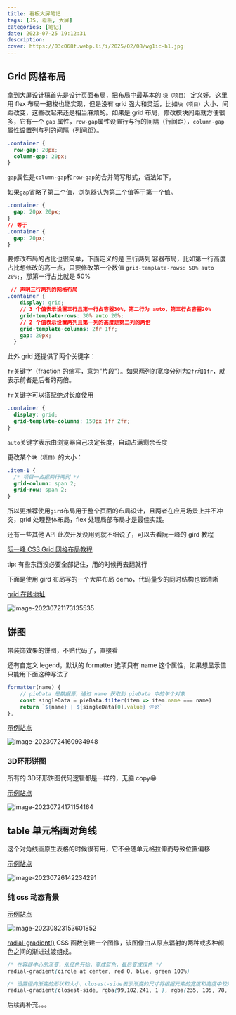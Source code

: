 ```yaml
---
title: 看板大屏笔记
tags: [JS, 看板, 大屏]
categories: [笔记]
date: 2023-07-25 19:12:31
description:
cover: https://03c068f.webp.li/i/2025/02/08/wg1ic-h1.jpg
---
```


## Grid 网格布局

拿到大屏设计稿首先是设计页面布局，把布局中最基本的 `块（项目）` 定义好。这里用 flex 布局一把梭也能实现，但是没有 grid 强大和灵活，比如`块（项目）`大小、间距改变，这些改起来还是相当麻烦的。如果是 grid 布局，修改模块间距就方便很多，它有一个 `gap` 属性，`row-gap`属性设置行与行的间隔（行间距），`column-gap`属性设置列与列的间隔（列间距）。

```css
.container {
  row-gap: 20px;
  column-gap: 20px;
}
```

`gap`属性是`column-gap`和`row-gap`的合并简写形式，语法如下。

如果`gap`省略了第二个值，浏览器认为第二个值等于第一个值。

```css
.container {
  gap: 20px 20px;
}
// 等于
.container {
  gap: 20px;
}
```

要修改布局的占比也很简单，下面定义的是 三行两列 容器布局，比如第一行高度占比想修改的高一点，只要修改第一个数值 `grid-template-rows: 50% auto 20%;`，那第一行占比就是 50%

```css
 // 声明三行两列的网格布局
.container {
    display: grid;
    // 3 个值表示设置三行且第一行占容器30%，第二行为 auto，第三行占容器20%
    grid-template-rows: 30% auto 20%;
    // 2 个值表示设置两列且第一列的高度是第二列的两倍
    grid-template-columns: 2fr 1fr;
    gap: 20px;
  }
```

此外 grid 还提供了两个关键字：

`fr`关键字（fraction 的缩写，意为"片段"）。如果两列的宽度分别为`2fr`和`1fr`，就表示前者是后者的两倍。

`fr`关键字可以搭配绝对长度使用

```css
.container {
  display: grid;
  grid-template-columns: 150px 1fr 2fr;
}
```

`auto`关键字表示由浏览器自己决定长度，自动占满剩余长度

更改某个`块（项目）`的大小：

```css
.item-1 {
  /* 项目一占据两行两列 */
  grid-column: span 2;
  grid-row: span 2;
}
```

所以更推荐使用`gird`布局用于整个页面的布局设计，且两者在应用场景上并不冲突，grid 处理整体布局，flex 处理局部布局才是最佳实践。

还有一些其他 API 此次开发没用到就不细说了，可以去看阮一峰的 gird 教程

[阮一峰 CSS Grid 网格布局教程](https://www.ruanyifeng.com/blog/2019/03/grid-layout-tutorial.html)

tip: 有些东西没必要全部记住，用的时候再去翻就行

下面是使用 gird 布局写的一个大屏布局 demo，代码量少的同时结构也很清晰

[grid 在线地址](https://codepen.io/yanxiazhi/pen/GRwGamY)

![image-20230721173135535](https://fastly.jsdelivr.net/gh/xiangshu233/blogAssets/2023/8/image-20230721173135535.png)

## 饼图

带装饰效果的饼图，不贴代码了，直接看

还有自定义 legend，默认的 formatter 选项只有 name 这个属性，如果想显示值只能用下面这种写法了

```js
formatter(name) {
    // pieData 是数据源，通过 name 获取到 pieData 中的单个对象
    const singleData = pieData.filter(item => item.name === name)
    return `${name} | ${singleData[0].value} 评论`
},
```

[示例站点](http://echarts.zhangmuchen.top/#/detail?cid=bd637-b014-82c7-a37ce-6879ecd1)

![image-20230724160934948](https://fastly.jsdelivr.net/gh/xiangshu233/blogAssets/2023/8/image-20230724160934948.png)

### 3D环形饼图

所有的 3D环形饼图代码逻辑都是一样的，无脑 copy😁

[示例站点](http://echarts.zhangmuchen.top/#/detail?cid=7b90f-5d63-f50b-a6a55-5868b8a6)

![image-20230724171154164](https://fastly.jsdelivr.net/gh/xiangshu233/blogAssets/2023/8/image-20230724171154164.png)

## table 单元格画对角线

这个对角线画原生表格的时候很有用，它不会随单元格拉伸而导致位置偏移

[示例站点](https://codesandbox.io/s/table-dan-yuan-ge-dui-jiao-xian-3qxzkj?file=/src/demo.vue)

![image-20230726142234291](https://fastly.jsdelivr.net/gh/xiangshu233/blogAssets/2023/8/image-20230726142234291.png)

### 纯 css 动态背景

[示例站点](https://codepen.io/yanxiazhi/pen/XWoWdqr)

![image-20230823153601852](https://fastly.jsdelivr.net/gh/xiangshu233/blogAssets/2023/8/tu-chuang-post-img/image-20230823153601852.png)

[radial-gradient()](https://developer.mozilla.org/zh-CN/docs/Web/CSS/gradient/radial-gradient) CSS 函数创建一个图像，该图像由从原点辐射的两种或多种颜色之间的渐进过渡组成。

```css
/* 在容器中心的渐变，从红色开始，变成蓝色，最后变成绿色 */
radial-gradient(circle at center, red 0, blue, green 100%)

/* 设置径向渐变的形状和大小，closest-side表示渐变的尺寸将根据元素的宽度和高度中较短的那一边来确定，以确保整个渐变都能完全覆盖元素。渐变从起始颜色（淡紫色）向结束颜色（淡橙色）过渡 */
radial-gradient(closest-side, rgba(99,102,241, 1 ), rgba(235, 105, 78, 0)),
```

后续再补充。。。
